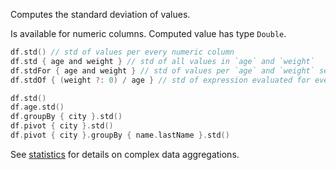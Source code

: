 [//]: # (title: std)

<!---IMPORT org.jetbrains.kotlinx.dataframe.samples.api.Analyze-->

Computes the standard deviation of values.

Is available for numeric columns. Computed value has type `Double`.

<!---FUN stdModes-->

```kotlin
df.std() // std of values per every numeric column
df.std { age and weight } // std of all values in `age` and `weight`
df.stdFor { age and weight } // std of values per `age` and `weight` separately, skips NA
df.stdOf { (weight ?: 0) / age } // std of expression evaluated for every row
```

<!---END-->

<!---FUN stdAggregations-->

```kotlin
df.std()
df.age.std()
df.groupBy { city }.std()
df.pivot { city }.std()
df.pivot { city }.groupBy { name.lastName }.std()
```

<!---END-->

See [statistics](statistics.md#groupby-statistics) for details on complex data aggregations.
